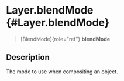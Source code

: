 Layer.blendMode {#Layer.blendMode}
===============

> [BlendMode]{role="ref"} **blendMode**

Description
-----------

The mode to use when compositing an object.
